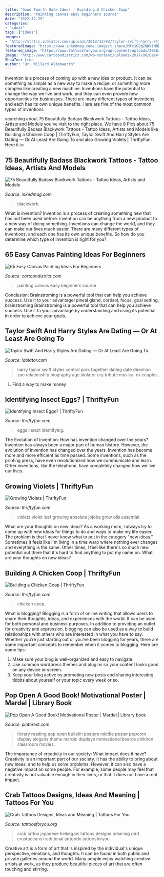 ```yaml
---
title: "Good Fourth Date Ideas - Building A Chicken Coop"
description: "Painting canvas easy beginners source"
date: "2022-12-25"
categories:
- "ideas"
tags: ["ideas"]
images:
- "http://static.idolator.com/uploads/2012/12/03/taylor-swift-harry-styles-central-park-zoo-1.jpg"
featuredImage: "https://www.inkedmag.com/.image/t_share/MTc1ODg2NDk1NDE1MDE4NTUx/blackwork-fb.jpg"
featured_image: "https://www.tattoosforyou.org/wp-content/uploads/2016/03/Japanese-Crab-Tattoo.jpg"
image: "http://www.cartoondistrict.com/wp-content/uploads/2017/06/Easy-Canvas-Painting-Ideas-For-Beginners38.jpg"
ShowToc: true
author: "Dr. Willard Altenwerth"
---
```



Invention is a process of coming up with a new idea or product. It can be something as simple as a new way to make a recipe, or something more complex like creating a new machine. Inventions have the potential to change the way we live and work, and they can even provide new opportunities for businesses. There are many different types of inventions, and each has its own unique benefits. Here are five of the most common types of inventions.

	

		
searching about 75 Beautifully Badass Blackwork Tattoos - Tattoo Ideas, Artists and Models you've visit to the right place. We have 8 Pics about 75 Beautifully Badass Blackwork Tattoos - Tattoo Ideas, Artists and Models like Building a Chicken Coop | ThriftyFun, Taylor Swift And Harry Styles Are Dating — Or At Least Are Going To and also Growing Violets | ThriftyFun. Here it is:
		
    
## 75 Beautifully Badass Blackwork Tattoos - Tattoo Ideas, Artists And Models

<img loading=lazy src="https://www.inkedmag.com/.image/t_share/MTc1ODg2NDk1NDE1MDE4NTUx/blackwork-fb.jpg" onerror="this.onerror=null;this.src='https://tse4.mm.bing.net/th?id=OIP.YU3GsnSB5narKivV2QkemgHaD4&amp;pid=15.1';" alt="75 Beautifully Badass Blackwork Tattoos - Tattoo Ideas, Artists and Models">

_Source: inkedmag.com_

>blackwork. 

	

What is invention?
Invention is a process of creating something new that has not been used before. Invention can be anything from a new product to a new way of doing something. Inventions can change the world, and they can make our lives much easier. There are many different types of inventions, and each one has its own unique benefits. So how do you determine which type of invention is right for you?

    
## 65 Easy Canvas Painting Ideas For Beginners

<img loading=lazy src="http://www.cartoondistrict.com/wp-content/uploads/2017/06/Easy-Canvas-Painting-Ideas-For-Beginners38.jpg" onerror="this.onerror=null;this.src='https://tse2.mm.bing.net/th?id=OIP.dUyDdtZv_Yq7jHKodPfBygHaLI&amp;pid=15.1';" alt="65 Easy Canvas Painting Ideas For Beginners">

_Source: cartoondistrict.com_

>painting canvas easy beginners source. 

	

Conclusion: Brainstroming is a powerful tool that can help you achieve success. Use it to your advantage!
pineal gland, cortisol, focus, goal setting, brainstroming
Brainstroming is a powerful tool that can help you achieve success. Use it to your advantage by understanding and using its potential in order to achieve your goals.

    
## Taylor Swift And Harry Styles Are Dating — Or At Least Are Going To

<img loading=lazy src="http://static.idolator.com/uploads/2012/12/03/taylor-swift-harry-styles-central-park-zoo-1.jpg" onerror="this.onerror=null;this.src='https://tse1.mm.bing.net/th?id=OIP.BnDJxDRtyV_kKOOLBtzaTwHaNJ&amp;pid=15.1';" alt="Taylor Swift And Harry Styles Are Dating — Or At Least Are Going To">

_Source: idolator.com_

>harry taylor swift styles central park together dating date direction zoo relationship biography age idolator cry tribute musical ex couples. 

	

1. Find a way to make money 

    
## Identifying Insect Eggs? | ThriftyFun

<img loading=lazy src="https://img.thrfun.com/img/203/939/identifying_insect_eggs_tx4.jpg" onerror="this.onerror=null;this.src='https://tse2.mm.bing.net/th?id=OIP.mYmiAblWw_QpIBfQk_pPXgHaHa&amp;pid=15.1';" alt="Identifying Insect Eggs? | ThriftyFun">

_Source: thriftyfun.com_

>eggs insect identifying. 

	

The Evolution of Invention: How has invention changed over the years?
Invention has always been a major part of human history. However, the evolution of invention has changed over the years. Invention has become more and more efficient as time passed. Some inventions, such as the printing press, have even revolutionized how we communicate and learn. Other inventions, like the telephone, have completely changed how we live our lives.

    
## Growing Violets | ThriftyFun

<img loading=lazy src="https://img.thrfun.com/img/078/822/growing_violets_x1.jpg" onerror="this.onerror=null;this.src='https://tse4.mm.bing.net/th?id=OIP.toQBpF2qSRJ0vlpGS_qoLQHaE7&amp;pid=15.1';" alt="Growing Violets | ThriftyFun">

_Source: thriftyfun.com_

>violets violet leaf growing absolute jojoba grow oils essential. 

	

What are your thoughts on new ideas?
As a working mom, I always try to come up with new ideas for things to do and ways to make my life easier. The problem is that I never know what to put in the category "new ideas." Sometimes it feels like I'm living in a time warp where nothing ever changes and everything is the same. Other times, I feel like there's so much new potential out there that it's hard to find anything to put my name on. What are your thoughts on new ideas?

    
## Building A Chicken Coop | ThriftyFun

<img loading=lazy src="https://img.thrfun.com/img/080/941/chicken_coop_x1.jpg" onerror="this.onerror=null;this.src='https://tse1.mm.bing.net/th?id=OIP.PMLmk97N_GdWOXSqtTPkkgHaE8&amp;pid=15.1';" alt="Building a Chicken Coop | ThriftyFun">

_Source: thriftyfun.com_

>chicken coop. 

	

What is blogging?
Blogging is a form of online writing that allows users to share their thoughts, ideas, and experiences with the world. It can be used for both personal and business purposes. In addition to providing an outlet for creativity and expression, blogging can also be used as a way to build relationships with others who are interested in what you have to say.
Whether you’re just starting out or you’ve been blogging for years, there are some important concepts to remember when it comes to blogging. Here are some tips:

1. Make sure your blog is well-organized and easy to navigate.
2. Use common wordpress themes and plugins so your content looks good on any device or screen.
3. Keep your blog active by promoting new posts and sharing interesting tidbits about yourself or your topic every week or so.

    
## Pop Open A Good Book! Motivational Poster | Mardel | Library Book

<img loading=lazy src="https://i.pinimg.com/736x/38/59/6e/38596e1b72607219ecd38db084bcda21.jpg" onerror="this.onerror=null;this.src='https://tse1.mm.bing.net/th?id=OIP.gsQXEQwPigLuUDZyJEPz0gAAAA&amp;pid=15.1';" alt="Pop Open A Good Book! Motivational Poster | Mardel | Library book">

_Source: pinterest.com_

>library reading pop open bulletin posters middle poster popcorn display slogans theme mardel displays motivational boards children classroom movies. 

	

The importance of creativity in our society: What impact does it have?
Creativity is an important part of our society. It has the ability to bring about new ideas, and to help us solve problems. However, it can also have a negative impact on some people. For example, some people may feel that creativity is not valuable enough in their lives, or that it does not have a real impact.

    
## Crab Tattoos Designs, Ideas And Meaning | Tattoos For You

<img loading=lazy src="https://www.tattoosforyou.org/wp-content/uploads/2016/03/Japanese-Crab-Tattoo.jpg" onerror="this.onerror=null;this.src='https://tse2.mm.bing.net/th?id=OIP.EZiApRoI4Gqy8UXHpQy9sAHaLH&amp;pid=15.1';" alt="Crab Tattoos Designs, Ideas and Meaning | Tattoos For You">

_Source: tattoosforyou.org_

>crab tattoo japanese heikegani tattoos designs meaning odd crustaceans traditional tattoodo tattoosforyou. 

	

Creative art is a form of art that is inspired by the individual's unique perspective, emotions, and thoughts. It can be found in both public and private galleries around the world. Many people enjoy watching creative artists at work, as they produce beautiful pieces of art that are often touching and stirring.

